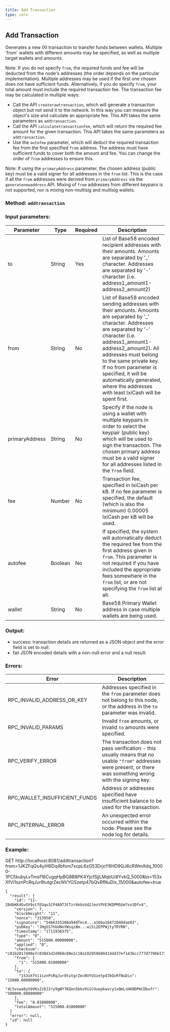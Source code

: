 ```yaml
---
title: Add Transaction
type: core
---
```

## Add Transaction
Generates a new IXI transaction to transfer funds between wallets. Multiple 'from' wallets with different amounts may be specified, as well as multiple target wallets and amounts.

Note: If you do not specify `from`, the required funds and fee will be deducted from the node's addresses (the order depends on the particular implementation). Multiple addresses may be used if the first one chosen does not have sufficient funds.
Alternatively, if you do specify `from`, your total amount must include the required transaction fee. The transaction fee may be calculated in multiple ways:
 - Call the API `createrawtransaction`, which will generate a transaction object but not send it to the network. In this way you can measure the object's size and calculate an appropriate fee. This API takes the same parameters as `addtransaction`.
 - Call the API `calculatetransactionfee`, which will return the required fee amount for the given transaction. This API takes the same parameters as `addtransaction`.
 - Use the `autofee` parameter, which will deduct the required transaction fee from the first specified `from` address. The address must have sufficient funds to cover both the amount and fee. You can change the order of `from` addresses to ensure this.
 
Note: If using the `primaryAddress` parameter, the chosen address (public key) must be a valid signer for all addresses in the `from` list. This is the case if all the `from` addresses were derived from `primaryAddress` via the `generatenewaddress` API. Mixing of `from` addresses from different keypairs is not supported, nor is mixing non-multisig and multisig wallets.
 
### Method: `addtransaction`
### Input parameters:

| Parameter | Type | Required | Description |
| --- | --- | --- | --- |
| to | String | Yes | List of Base58 encoded recipient addresses with their amounts. Amounts are separated by '_' character. Addresses are separated by '-' character (i.e. address1_amount1-address2_amount2) |
| from | String | No | List of Base58 encoded sending addresses with their amounts. Amounts are separated by '_' character. Addresses are separated by '-' character (i.e. address1_amount1-address2_amount2). All addresses must belong to the same private key. If no from parameter is specified, it will be automatically generated, where the addresses with least IxiCash will be spent first. |
| primaryAddress | String | No | Specify if the node is using a wallet with multiple keypairs in order to select the keypair (public key) which will be used to sign the transaction. The chosen primary address must be a valid signer for all addresses listed in the `from` field. |
| fee | Number | No | Transaction fee, specified in IxiCash per kB. If no fee parameter is specified, the default (which is also the minimum) 0.00005 IxiCash per kB will be used. |
| autofee | Boolean | No | If specified, the system will automatically deduct the required fee from the first address given in `from`. This parameter is not required if you have included the appropriate fees somewhere in the `from` list, or are not specifying the `from` list at all. |
| wallet | String | No | Base58 Primary Wallet address in case multiple wallets are being used. |

### Output:
- success: transaction details are returned as a JSON object and the error field is set to null:
- fail JSON encoded details with a non-null error and a null result:

### Errors:

| Error | Description |
| --- | --- |
| RPC_INVALID_ADDRESS_OR_KEY | Addresses specified in the `from` parameter does not belong to this node, or the address in the `to` parameter was invalid.  | 
| RPC_INVALID_PARAMS | Invalid `from` amounts, or invalid `to` amounts were specified. |
| RPC_VERIFY_ERROR | The transaction does not pass verification - this usually means that no usable `"from"` addresses were present, or there was something wrong with the signing key. |
| RPC_WALLET_INSUFFICIENT_FUNDS | Address or addresses specified have insufficient balance to be used for the transaction. |
| RPC_INTERNAL_ERROR | An unexpected error occurred within the node. Please see the node log for details. |

### Example:
GET http://localhost:8081/addtransaction?from=1JKZFqQs4yiH6Dq4bfom7xcpL6zG53DrjcY6HD9QJ6cRWmXdq_10000-1PC5kubyLvTmsf16CugqHpBG8B8PK4YjcfSjjLMqbUi8YvkQ_5000&to=153xXfVi1sznPcRqJur8tutgrZecNVYGSzetp47bQvRfNuDix_15000&autofee=true

```
{
  "result": {
    "id": "11-284bKK4GvGV9stfEGqu1CP4A9T3tTzrbkUsUd2JestPVE3KDPM5Um7sn3Dfv4",
    "version": 7,
    "blockHeight": "11",
    "nonce": "313950",
    "signature": "54b6315260a94dfec4...a166a16472040dae03",
    "pubKey": "JHgSS7hbUNnYWsqz8m...wi5i2EPPWjtyTRYRN",
    "timestamp": "1711936575",
    "type": "0",
    "amount": "515000.00000000",
    "applied": "0",
    "checksum": "c81b2017498e7c838d1d2d960c80e2c18a102959680414dd37ef143bcc777d7796b171d873683f93425a91fd",
    "from": {
      "1": "515000.01000000"
    },
    "to": {
      "153xXfVi1sznPcRqJur8tutgrZecNVYGSzetp47bQvRfNuDix": "15000.00000000",
      "4L5vswa8yS9VKsZzDJ2ry9gWY7KQon5bkvhG1CUuepkwvcy1xQmLsHA9DPmCDbufr": "500000.00000000"
    },
    "fee": "0.01000000",
    "totalAmount": "515000.01000000"
  }
  "error": null,
  "id": null
}
```